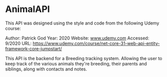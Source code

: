 # AnimalAPI

This API was designed using the style and code from the following Udemy course:

Author: Patrick God
Year: 2020
Website: www.udemy.com
Accessed: 9/2020
URL: https://www.udemy.com/course/net-core-31-web-api-entity-framework-core-jumpstart/

This API is the backend for a Breeding tracking system.  Allowing the user to keep track of the various animals they're breeding, their parents and siblings, along with contacts and notes.

